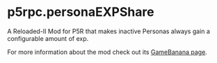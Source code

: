 # p5rpc.personaEXPShare
A Reloaded-II Mod for P5R that makes inactive Personas always gain a configurable amount of exp.

For more information about the mod check out its [GameBanana page](https://gamebanana.com/mods/420408).
